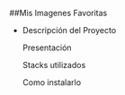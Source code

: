 ##Mis Imagenes Favoritas

<ul>
    <li>
        <p>Descripción del Proyecto</p>
        <p>Presentación</p>
        <p>Stacks utilizados</p>
        <p>Como instalarlo</p>
    </li>
</ul>
